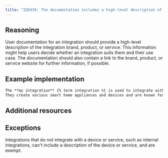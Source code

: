 ```yaml
---
title: "IQS039: The documentation includes a high-level description of the integration brand, product, or service"
---
```


## Reasoning

User documentation for an integration should provide a high-level description of the integration brand, product, or service.
This information might help users decide whether an integration suits them and their use case.
The documentation should also contain a link to the brand, product, or service website for further information, if possible.

## Example implementation

```markdown showLineNumbers
The **my integration** {% term integration %} is used to integrate with the devices of [MyCompany](https://www.mycompany.com).
They create various smart home appliances and devices and are known for their MyProduct.
```

## Additional resources


## Exceptions

Integrations that do not integrate with a device or service, such as internal integrations, can't include a description of the device or service, and are exempt.